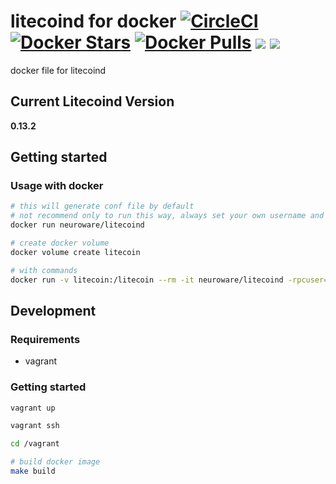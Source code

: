 # litecoind for docker [![CircleCI](https://circleci.com/gh/Neuroware-IO/docker-litecoind.svg?style=svg)](https://circleci.com/gh/Neuroware-IO/docker-litecoind) [![Docker Stars](https://img.shields.io/docker/stars/neuroware/litecoind.svg?style=flat-square)]() [![Docker Pulls](https://img.shields.io/docker/pulls/neuroware/litecoind.svg?style=flat-square)]() [![](https://images.microbadger.com/badges/image/neuroware/litecoind.svg)](https://microbadger.com/images/neuroware/litecoind "Get your own image badge on microbadger.com") [![](https://images.microbadger.com/badges/version/neuroware/litecoind.svg)](https://microbadger.com/images/neuroware/litecoind "Get your own version badge on microbadger.com")
docker file for litecoind

## Current Litecoind Version
__0.13.2__

## Getting started
### Usage with docker
```bash
# this will generate conf file by default
# not recommend only to run this way, always set your own username and password
docker run neuroware/litecoind

# create docker volume
docker volume create litecoin

# with commands
docker run -v litecoin:/litecoin --rm -it neuroware/litecoind -rpcuser=user -rpcpassword=password -printtoconsole
```

## Development
### Requirements
- vagrant

### Getting started
```bash
vagrant up

vagrant ssh

cd /vagrant

# build docker image
make build
```
